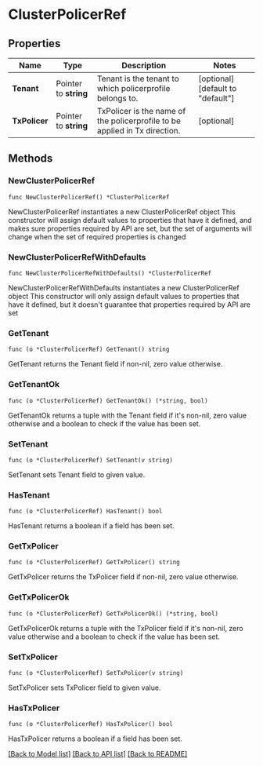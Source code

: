 # ClusterPolicerRef

## Properties

Name | Type | Description | Notes
------------ | ------------- | ------------- | -------------
**Tenant** | Pointer to **string** | Tenant is the tenant to which policerprofile belongs to. | [optional] [default to "default"]
**TxPolicer** | Pointer to **string** | TxPolicer is the name of the policerprofile to be applied in Tx direction. | [optional] 

## Methods

### NewClusterPolicerRef

`func NewClusterPolicerRef() *ClusterPolicerRef`

NewClusterPolicerRef instantiates a new ClusterPolicerRef object
This constructor will assign default values to properties that have it defined,
and makes sure properties required by API are set, but the set of arguments
will change when the set of required properties is changed

### NewClusterPolicerRefWithDefaults

`func NewClusterPolicerRefWithDefaults() *ClusterPolicerRef`

NewClusterPolicerRefWithDefaults instantiates a new ClusterPolicerRef object
This constructor will only assign default values to properties that have it defined,
but it doesn't guarantee that properties required by API are set

### GetTenant

`func (o *ClusterPolicerRef) GetTenant() string`

GetTenant returns the Tenant field if non-nil, zero value otherwise.

### GetTenantOk

`func (o *ClusterPolicerRef) GetTenantOk() (*string, bool)`

GetTenantOk returns a tuple with the Tenant field if it's non-nil, zero value otherwise
and a boolean to check if the value has been set.

### SetTenant

`func (o *ClusterPolicerRef) SetTenant(v string)`

SetTenant sets Tenant field to given value.

### HasTenant

`func (o *ClusterPolicerRef) HasTenant() bool`

HasTenant returns a boolean if a field has been set.

### GetTxPolicer

`func (o *ClusterPolicerRef) GetTxPolicer() string`

GetTxPolicer returns the TxPolicer field if non-nil, zero value otherwise.

### GetTxPolicerOk

`func (o *ClusterPolicerRef) GetTxPolicerOk() (*string, bool)`

GetTxPolicerOk returns a tuple with the TxPolicer field if it's non-nil, zero value otherwise
and a boolean to check if the value has been set.

### SetTxPolicer

`func (o *ClusterPolicerRef) SetTxPolicer(v string)`

SetTxPolicer sets TxPolicer field to given value.

### HasTxPolicer

`func (o *ClusterPolicerRef) HasTxPolicer() bool`

HasTxPolicer returns a boolean if a field has been set.


[[Back to Model list]](../README.md#documentation-for-models) [[Back to API list]](../README.md#documentation-for-api-endpoints) [[Back to README]](../README.md)



